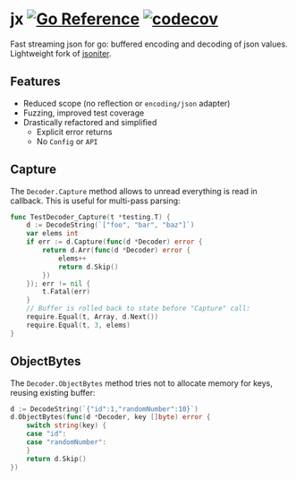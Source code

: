 # jx [![Go Reference](https://img.shields.io/badge/go-pkg-00ADD8)](https://pkg.go.dev/github.com/ogen-go/jx#section-documentation) [![codecov](https://img.shields.io/codecov/c/github/ogen-go/jx?label=cover)](https://codecov.io/gh/ogen-go/jx)

Fast streaming json for go: buffered encoding and decoding of json values.
Lightweight fork of [jsoniter](https://github.com/json-iterator/go).

## Features
* Reduced scope (no reflection or `encoding/json` adapter)
* Fuzzing, improved test coverage
* Drastically refactored and simplified
  * Explicit error returns
  * No `Config` or `API`

## Capture

The `Decoder.Capture` method allows to unread everything is read in callback.
This is useful for multi-pass parsing:
```go
func TestDecoder_Capture(t *testing.T) {
	d := DecodeString(`["foo", "bar", "baz"]`)
	var elems int
	if err := d.Capture(func(d *Decoder) error {
		return d.Arr(func(d *Decoder) error {
			elems++
			return d.Skip()
		})
	}); err != nil {
		t.Fatal(err)
	}
	// Buffer is rolled back to state before "Capture" call:
	require.Equal(t, Array, d.Next())
	require.Equal(t, 3, elems)
}
```

## ObjectBytes

The `Decoder.ObjectBytes` method tries not to allocate memory for keys, reusing existing buffer:
```go
d := DecodeString(`{"id":1,"randomNumber":10}`)
d.ObjectBytes(func(d *Decoder, key []byte) error {
    switch string(key) {
    case "id":
    case "randomNumber":
    }
    return d.Skip()
})
```
